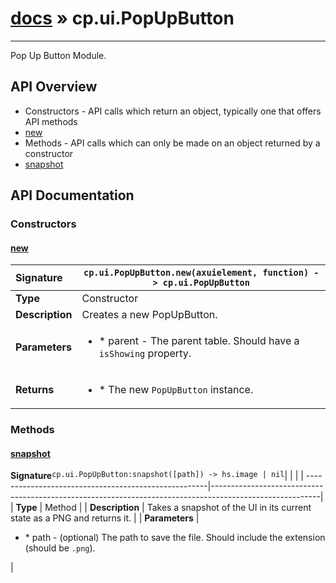 # [docs](index.md) » cp.ui.PopUpButton
---

Pop Up Button Module.

## API Overview
* Constructors - API calls which return an object, typically one that offers API methods
 * [new](#new)
* Methods - API calls which can only be made on an object returned by a constructor
 * [snapshot](#snapshot)

## API Documentation

### Constructors

#### [new](#new)
| <span style="float: left;">**Signature**</span> | <span style="float: left;">`cp.ui.PopUpButton.new(axuielement, function) -> cp.ui.PopUpButton` </span>                                                          |
| -----------------------------------------------------|---------------------------------------------------------------------------------------------------------|
| **Type**                                             | Constructor                                                                                         |
| **Description**                                      | Creates a new PopUpButton.                                                                                         |
| **Parameters**                                       | <ul><li>* parent		- The parent table. Should have a `isShowing` property.</li></ul> |
| **Returns**                                          | <ul><li>* The new `PopUpButton` instance.</li></ul>          |

### Methods

#### [snapshot](#snapshot)
| <span style="float: left;">**Signature**</span> | <span style="float: left;">`cp.ui.PopUpButton:snapshot([path]) -> hs.image | nil` </span>                                                          |
| -----------------------------------------------------|---------------------------------------------------------------------------------------------------------|
| **Type**                                             | Method                                                                                         |
| **Description**                                      | Takes a snapshot of the UI in its current state as a PNG and returns it.                                                                                         |
| **Parameters**                                       | <ul><li>* path		- (optional) The path to save the file. Should include the extension (should be `.png`).</li></ul> |

